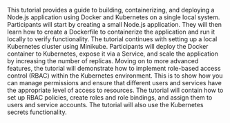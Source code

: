 
This tutorial provides a guide to building, containerizing, and deploying a Node.js application using Docker and Kubernetes on a single local system. Participants will start by creating a small Node.js application. They will then learn how to create a Dockerfile to containerize the application and run it locally to verify functionality. The tutorial continues with setting up a local Kubernetes cluster using Minikube. Participants will deploy the Docker container to Kubernetes, expose it via a Service, and scale the application by increasing the number of replicas. Moving on to more advanced features, the tutorial will demonstrate how to implement role-based access control (RBAC) within the Kubernetes environment. This is to show how you can manage permissions and ensure that different users and services have the appropriate level of access to resources. The tutorial will contain how to set up RBAC policies, create roles and role bindings, and assign them to users and service accounts. The tutorial will also use the Kubernetes secrets functionality.